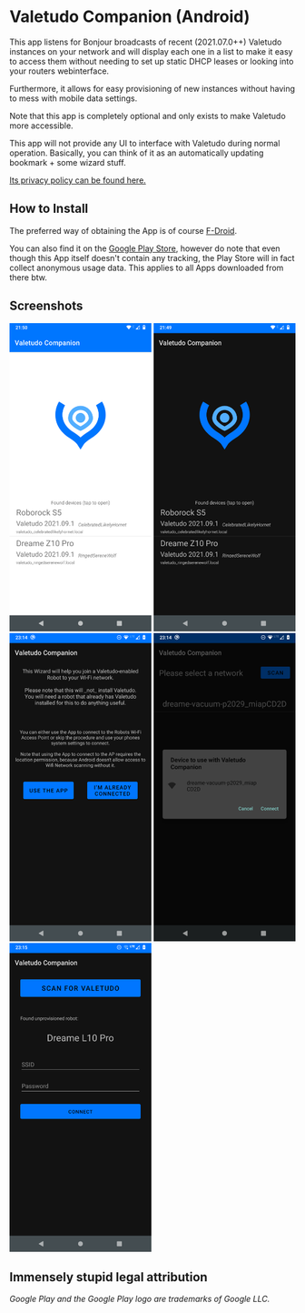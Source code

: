 # Valetudo Companion (Android)

This app listens for Bonjour broadcasts of recent (2021.07.0++) Valetudo instances on your network
and will display each one in a list to make it easy to access them without needing to set up
static DHCP leases or looking into your routers webinterface.

Furthermore, it allows for easy provisioning of new instances without having to mess with mobile data settings.

Note that this app is completely optional and only exists to make Valetudo more accessible.


This app will not provide any UI to interface with Valetudo during normal operation.
Basically, you can think of it as an automatically updating bookmark + some wizard stuff.

[Its privacy policy can be found here.](https://companion.valetudo.cloud/privacy-policy.html)

## How to Install

The preferred way of obtaining the App is of course [F-Droid](https://f-droid.org/repository/browse/?fdid=cloud.valetudo.companion).

You can also find it on the [Google Play Store](https://play.google.com/store/apps/details?id=cloud.valetudo.companion), however do note that even though this App itself doesn't contain any tracking,
the Play Store will in fact collect anonymous usage data. This applies to all Apps downloaded from there btw.


## Screenshots

[<img src="https://github.com/Hypfer/valetudo-companion/raw/master/fastlane/metadata/android/en-US/images/phoneScreenshots/screenshot-01.png" width=250>](https://github.com/Hypfer/valetudo-companion/raw/master/fastlane/metadata/android/en-US/images/phoneScreenshots/screenshot-01.png)
[<img src="https://github.com/Hypfer/valetudo-companion/raw/master/fastlane/metadata/android/en-US/images/phoneScreenshots/screenshot-02.png" width=250>](https://github.com/Hypfer/valetudo-companion/raw/master/fastlane/metadata/android/en-US/images/phoneScreenshots/screenshot-02.png)
[<img src="https://github.com/Hypfer/valetudo-companion/raw/master/fastlane/metadata/android/en-US/images/phoneScreenshots/screenshot-03.png" width=250>](https://github.com/Hypfer/valetudo-companion/raw/master/fastlane/metadata/android/en-US/images/phoneScreenshots/screenshot-03.png)
[<img src="https://github.com/Hypfer/valetudo-companion/raw/master/fastlane/metadata/android/en-US/images/phoneScreenshots/screenshot-04.png" width=250>](https://github.com/Hypfer/valetudo-companion/raw/master/fastlane/metadata/android/en-US/images/phoneScreenshots/screenshot-04.png)
[<img src="https://github.com/Hypfer/valetudo-companion/raw/master/fastlane/metadata/android/en-US/images/phoneScreenshots/screenshot-05.png" width=250>](https://github.com/Hypfer/valetudo-companion/raw/master/fastlane/metadata/android/en-US/images/phoneScreenshots/screenshot-05.png)

## Immensely stupid legal attribution

*Google Play and the Google Play logo are trademarks of Google LLC.*
